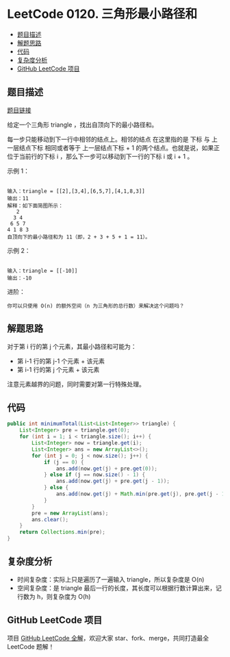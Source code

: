 # LeetCode 0120. 三角形最小路径和

* [题目描述](<LeetCode 0120. 三角形最小路径和.md#题目描述>)
* [解题思路](<LeetCode 0120. 三角形最小路径和.md#解题思路>)
* [代码](<LeetCode 0120. 三角形最小路径和.md#代码>)
* [复杂度分析](<LeetCode 0120. 三角形最小路径和.md#复杂度分析>)
* [GitHub LeetCode 项目](<LeetCode 0120. 三角形最小路径和.md#github-leetcode-项目>)

## 题目描述

[题目链接](https://leetcode-cn.com/problems/triangle/)

给定一个三角形 triangle ，找出自顶向下的最小路径和。

每一步只能移动到下一行中相邻的结点上。相邻的结点 在这里指的是 下标 与 上一层结点下标 相同或者等于 上一层结点下标 + 1 的两个结点。也就是说，如果正位于当前行的下标 i ，那么下一步可以移动到下一行的下标 i 或 i + 1 。

&#x20;

示例 1：

```

输入：triangle = [[2],[3,4],[6,5,7],[4,1,8,3]]
输出：11
解释：如下面简图所示：
   2
  3 4
 6 5 7
4 1 8 3
自顶向下的最小路径和为 11（即，2 + 3 + 5 + 1 = 11）。
```

示例 2：

```

输入：triangle = [[-10]]
输出：-10
```

进阶：

```
你可以只使用 O(n) 的额外空间（n 为三角形的总行数）来解决这个问题吗？
```

## 解题思路

对于第 i 行的第 j 个元素，其最小路径和可能为：

* 第 i-1 行的第 j-1 个元素 + 该元素
* 第 i-1 行的第 j 个元素 + 该元素

注意元素越界的问题，同时需要对第一行特殊处理。

## 代码

```java
public int minimumTotal(List<List<Integer>> triangle) {
    List<Integer> pre = triangle.get(0);
    for (int i = 1; i < triangle.size(); i++) {
        List<Integer> now = triangle.get(i);
        List<Integer> ans = new ArrayList<>();
        for (int j = 0; j < now.size(); j++) {
            if (j == 0) {
                ans.add(now.get(j) + pre.get(0));
            } else if (j == now.size() - 1) {
                ans.add(now.get(j) + pre.get(j - 1));
            } else {
                ans.add(now.get(j) + Math.min(pre.get(j), pre.get(j - 1)));
            }
        }
        pre = new ArrayList(ans);
        ans.clear();
    }
    return Collections.min(pre);
}
```

## 复杂度分析

* 时间复杂度：实际上只是遍历了一遍输入 triangle，所以复杂度是 O(n)
* 空间复杂度：是 triangle 最后一行的长度，其长度可以根据行数计算出来，记行数为 h，则复杂度为 O(h)

## GitHub LeetCode 项目

项目 [GitHub LeetCode 全解](https://github.com/LjyYano/LeetCode)，欢迎大家 star、fork、merge，共同打造最全 LeetCode 题解！
